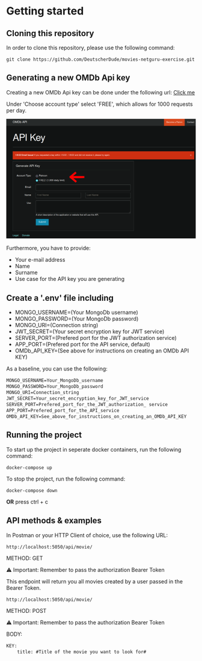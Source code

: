 # Getting started

## Cloning this repository

In order to clone this repository, please use the following command:

    git clone https://github.com/DeutscherDude/movies-netguru-exercise.git

## Generating a new OMDb Api key

Creating a new OMDb Api key can be done under the following url: [Click me](https://www.omdbapi.com/apikey.aspx?__EVENTTARGET=freeAcct&__EVENTARGUMENT=&__LASTFOCUS=&__VIEWSTATE=%2FwEPDwUKLTIwNDY4MTIzNQ9kFgYCAQ9kFgICBw8WAh4HVmlzaWJsZWhkAgIPFgIfAGhkAgMPFgIfAGhkGAEFHl9fQ29udHJvbHNSZXF1aXJlUG9zdEJhY2tLZXlfXxYDBQtwYXRyZW9uQWNjdAUIZnJlZUFjY3QFCGZyZWVBY2N0oCxKYG7xaZwy2ktIrVmWGdWzxj%2FDhHQaAqqFYTiRTDE%3D&__VIEWSTATEGENERATOR=5E550F58&__EVENTVALIDATION=%2FwEdAAU%2BO86JjTqdg0yhuGR2tBukmSzhXfnlWWVdWIamVouVTzfZJuQDpLVS6HZFWq5fYpioiDjxFjSdCQfbG0SWduXFd8BcWGH1ot0k0SO7CfuulHLL4j%2B3qCcW3ReXhfb4KKsSs3zlQ%2B48KY6Qzm7wzZbR&at=freeAcct&Email=)

Under 'Choose account type' select 'FREE', which allows for 1000 requests per day.

![OMDB Api key generation](.github/Create_Key.png)

Furthermore, you have to provide:

- Your e-mail address
- Name
- Surname
- Use case for the API key you are generating

## Create a '.env' file including

- MONGO_USERNAME=(Your MongoDb username)
- MONGO_PASSWORD=(Your MongoDb password)
- MONGO_URI=(Connection string)
- JWT_SECRET=(Your secret encryption key for JWT service)
- SERVER_PORT=(Prefered port for the JWT authorization service)
- APP_PORT=(Prefered port for the API service, default)
- OMDb_API_KEY=(See above for instructions on creating an OMDb API KEY)

As a baseline, you can use the following:

    MONGO_USERNAME=Your_MongoDb_username
    MONGO_PASSWORD=Your_MongoDb_password
    MONGO_URI=Connection_string
    JWT_SECRET=Your_secret_encryption_key_for_JWT_service
    SERVER_PORT=Prefered_port_for_the_JWT_authorization_ service
    APP_PORT=Prefered_port_for_the_API_service
    OMDb_API_KEY=See_above_for_instructions_on_creating_an_OMDb_API_KEY

## Running the project

To start up the project in seperate docker containers, run the following command:

    docker-compose up

To stop the project, run the following command:

    docker-compose down

**OR** press ctrl + c

## API methods & examples

In Postman or your HTTP Client of choice, use the following URL:

    http://localhost:5050/api/movie/

METHOD: GET

:warning: Important: Remember to pass the authorization Bearer Token

This endpoint will return you all movies created by a user passed in the Bearer Token.

    http://localhost:5050/api/movie/

METHOD: POST

:warning: Important: Remember to pass the authorization Bearer Token

BODY:

    KEY:
        title: #Title of the movie you want to look for#
